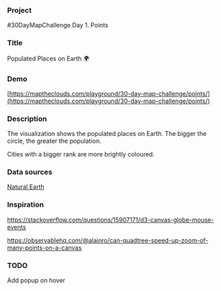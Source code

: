 ### Project

#30DayMapChallenge Day 1. Points

### Title

Populated Places on Earth 🌍

### Demo

[https://maptheclouds.com/playground/30-day-map-challenge/points/](https://maptheclouds.com/playground/30-day-map-challenge/points/)

### Description

The visualization shows the populated places on Earth. The bigger the circle, the greater the population.

Cities with a bigger rank are more brightly coloured.

### Data sources

[Natural Earth](https://www.naturalearthdata.com/downloads/)

### Inspiration

https://stackoverflow.com/questions/15907171/d3-canvas-globe-mouse-events

https://observablehq.com/@alainro/can-quadtree-speed-up-zoom-of-many-points-on-a-canvas

### TODO

Add popup on hover

